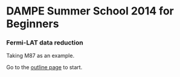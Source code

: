 # DAMPE Summer School 2014 for Beginners

### Fermi-LAT data reduction

Taking M87 as an example.

Go to the [outline page](index.md) to start.
